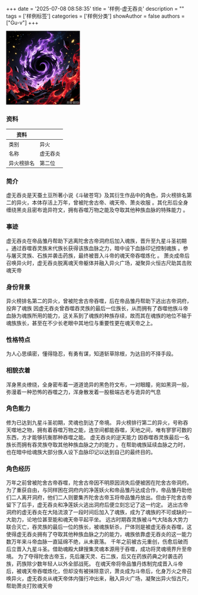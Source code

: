 +++
date = '2025-07-08 08:58:35'
title = '样例-虚无吞炎'
description = ""
tags = ['样例标签']
categories = ['样例分类']
showAuthor = false
authors = ["Gu-v"]
+++

<img alt="img" src="./xuwutunyan.png" width="200px" />

### 资料

| 资料 |          |
| ---- | -------- |
| 类别 | 异火   |
| 名称 | 虚无吞炎 |
| 异火榜排名 | 第二位       |


### 简介

虚无吞炎是天蚕土豆所著小说《斗破苍穹》及其衍生作品中的角色，异火榜排名第二的异火，本体存活上万年，曾被陀舍古帝、魂天帝、萧炎收服 。其化形后全身缠绕黑炎且密布诡异符文，拥有吞噬万物之能及夺取其他种族血脉的特殊能力 。

### 事迹

虚无吞炎在帝品雏丹帮助下逃离陀舍古帝洞府后加入魂族，晋升至九星斗圣初期 。通过吞噬吞灵族末代族长获得该族血脉之力，暗中设下血脉印记控制魂族 。参与屠灭灵族、石族并袭击药族，最终被晋入斗帝的魂天帝吞噬炼化 。
萧炎成帝后召唤异火时，虚无吞炎脱离魂天帝躯体并融入异火广场，凝聚异火恒古尺助其击败魂天帝 

### 身份背景

异火榜排名第二的异火，曾被陀舍古帝吞噬，后在帝品雏丹帮助下逃出古帝洞府，投奔了魂族
因虚无吞炎曾吞噬吞灵族的最后一位族长，从而拥有了吞噬他族斗帝血脉为魂族所用的能力，这关系到了魂族的种族存续，故而其在魂族的地位不输于魂族族长，甚至在不少长老眼中其地位与重要性更在魂天帝之上。

### 性格特点

为人心思缜密，懂得隐忍，有勇有谋，知道斩草除根，为达目的不择手段。

### 相貌衣着

浑身黑炎缭绕，全身密布着一道道诡异的黑色符文布，一对眼瞳，宛如黑洞一般，弥漫着一种恐怖的吞噬之力，浑身散发着一股极端古老与诡异的气息

### 角色能力

修为已达到九星斗圣初期，灵魂也到达了帝境。
异火榜排行第二的异火，号称吞天噬地之物，拥有着吞噬万物之能，连空间都能吞噬，天地之间，唯有寥寥可数的东西，方才能够抗衡那种吞噬之能。
虚无吞炎的逆天能力
因吞噬吞灵族最后一名族长而拥有吞灵族夺取其他种族血脉之力的能力 。在帮助魂族延续血脉之力时，也在暗中给魂族大部分族人设下血脉印记以达到自己的最终目的。

### 角色经历

万年之前曾被陀舍古帝吞噬，陀舍古帝因不明原因消失后便被困在陀舍古帝洞府。为了重获自由，与同样困在洞府内的净莲妖火和帝品雏丹达成合作，帝品雏丹助他们二人离开洞府，他们二人则要集齐陀舍古帝玉将帝品雏丹放出。但由于陀舍古帝留下了后手，虚无吞炎和净莲妖火逃出洞府后便立刻忘记了这一约定。
逃出古帝洞府的虚无吞炎在大陆流浪了一段时间后加入了魂族，成为了魂族的不可或缺的一大助力，论地位甚至能和魂天帝平起平坐。
远古时期吞灵族被斗气大陆各大势力联合灭亡，吞灵族的最后一位的族长，被魂族斩杀，尸体则是被虚无吞炎吞噬，这使得虚无吞炎拥有了夺取其他种族血脉之力的能力，魂族依靠虚无吞炎的这一能力数万年来斗帝血脉一直延绵不绝，从未衰落。
千年之前被古元重创，伤愈后破而后立晋入九星斗圣。借助魂殿大肆搜集灵魂本源用于吞噬，成功将灵魂境界升至帝境。
为了夺得陀舍古帝玉，先后屠灭灵、石二族，后又在药族药典之时袭击药族，药族除少数年轻人以外全部战死。
在魂天帝将帝品雏丹炼制完成晋入斗帝后，被魂天帝吞噬炼化，但却没有被抹除意识，萧炎成为斗帝后，化身万火之帝召唤异火，虚无吞炎从魂天帝体内强行冲出来，融入异火广场，凝聚出异火恒古尺，帮助萧炎打败魂天帝
